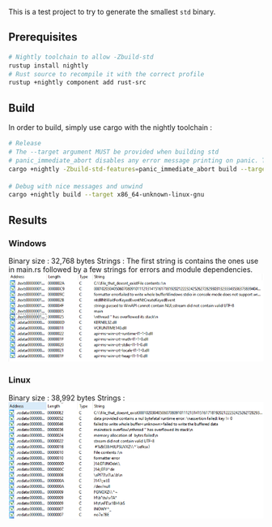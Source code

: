 This is a test project to try to generate the smallest `std` binary.

## Prerequisites
```bash
# Nightly toolchain to allow -Zbuild-std
rustup install nightly
# Rust source to recompile it with the correct profile
rustup +nightly component add rust-src
```

## Build
In order to build, simply use cargo with the nightly toolchain :
```bash
# Release
# The --target argument MUST be provided when building std
# panic_immediate_abort disables any error message printing on panic. This removes all unused strings and filepaths.
cargo +nightly -Zbuild-std-features=panic_immediate_abort build --target x86_64-unknown-linux-gnu --release

# Debug with nice messages and unwind
cargo +nightly build --target x86_64-unknown-linux-gnu
```

## Results

### Windows
Binary size : 32,768 bytes
Strings :
The first string is contains the ones use in main.rs followed by a few strings for errors and module dependencies.
![IDA strings Windows](doc/windows_strings.PNG)

### Linux
Binary size : 38,992 bytes
Strings :
![IDA strings Linux](doc/linux_strings.PNG)